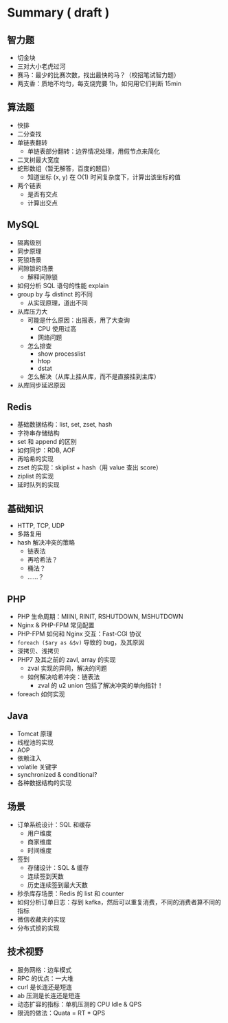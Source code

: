 # Summary \( draft \)

## 智力题

* 切金块
* 三对大小老虎过河
* 赛马：最少的比赛次数，找出最快的马？（校招笔试智力题）
* 两支香：质地不均匀，每支烧完要 1h，如何用它们判断 15min

## 算法题

* 快排
* 二分查找
* 单链表翻转
  * 单链表部分翻转：边界情况处理，用假节点来简化
* 二叉树最大宽度
* 蛇形数组（暂无解答，百度的题目）
  * 知道坐标 \(x, y\) 在 O\(1\) 时间复杂度下，计算出该坐标的值
* 两个链表
  * 是否有交点
  * 计算出交点

## MySQL

* 隔离级别
* 同步原理
* 死锁场景
* 间隙锁的场景
  * 解释间隙锁
* 如何分析 SQL 语句的性能 explain
* group by 与 distinct 的不同
  * 从实现原理，道出不同
* 从库压力大
  * 可能是什么原因：出报表，用了大查询
    * CPU 使用过高
    * 网络问题
  * 怎么排查
    * show processlist
    * htop
    * dstat
  * 怎么解决（从库上挂从库，而不是直接挂到主库）
* 从库同步延迟原因

## Redis

* 基础数据结构：list, set, zset, hash
* 字符串存储结构
* set 和 append 的区别
* 如何同步：RDB, AOF
* 再哈希的实现
* zset 的实现：skiplist + hash（用 value 查出 score）
* ziplist 的实现
* 延时队列的实现

## 基础知识

* HTTP, TCP, UDP
* 多路复用
* hash 解决冲突的策略
  * 链表法
  * 再哈希法？
  * 桶法？
  * ……？

## PHP

* PHP 生命周期：MIINI, RINIT, RSHUTDOWN, MSHUTDOWN
* Nginx & PHP-FPM 常见配置
* PHP-FPM 如何和 Nginx 交互：Fast-CGI 协议
* `foreach ($ary as &$v)` 导致的 bug，及其原因
* 深拷贝、浅拷贝
* PHP7 及其之前的 zavl, array 的实现
  * zval 实现的异同，解决的问题
  * 如何解决哈希冲突：链表法
    * zval 的 u2 union 包括了解决冲突的单向指针！
* foreach 如何实现

## Java

* Tomcat 原理
* 线程池的实现
* AOP
* 依赖注入
* volatile 关键字
* synchronized & conditional?
* 各种数据结构的实现

## 场景

* 订单系统设计：SQL 和缓存
  * 用户维度
  * 商家维度
  * 时间维度
* 签到
  * 存储设计：SQL & 缓存
  * 连续签到天数
  * 历史连续签到最大天数
* 秒杀库存场景：Redis 的 list 和 counter
* 如何分析订单日志：存到 kafka，然后可以重复消费，不同的消费者算不同的指标
* 微信收藏夹的实现
* 分布式锁的实现

## 技术视野

* 服务网格：边车模式
* RPC 的优点：一大堆
* curl 是长连还是短连
* ab 压测是长连还是短连
* 动态扩容的指标：单机压测的 CPU Idle &  QPS
* 限流的做法：Quata = RT \* QPS


